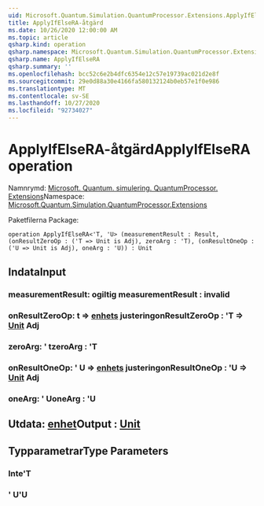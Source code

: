 ```yaml
---
uid: Microsoft.Quantum.Simulation.QuantumProcessor.Extensions.ApplyIfElseRA
title: ApplyIfElseRA-åtgärd
ms.date: 10/26/2020 12:00:00 AM
ms.topic: article
qsharp.kind: operation
qsharp.namespace: Microsoft.Quantum.Simulation.QuantumProcessor.Extensions
qsharp.name: ApplyIfElseRA
qsharp.summary: ''
ms.openlocfilehash: bcc52c6e2b4dfc6354e12c57e19739ac021d2e8f
ms.sourcegitcommit: 29e0d88a30e4166fa580132124b0eb57e1f0e986
ms.translationtype: MT
ms.contentlocale: sv-SE
ms.lasthandoff: 10/27/2020
ms.locfileid: "92734027"
---
```

# <a name="applyifelsera-operation"></a><span data-ttu-id="278dd-102">ApplyIfElseRA-åtgärd</span><span class="sxs-lookup"><span data-stu-id="278dd-102">ApplyIfElseRA operation</span></span>

<span data-ttu-id="278dd-103">Namnrymd: [Microsoft. Quantum. simulering. QuantumProcessor. Extensions](xref:Microsoft.Quantum.Simulation.QuantumProcessor.Extensions)</span><span class="sxs-lookup"><span data-stu-id="278dd-103">Namespace: [Microsoft.Quantum.Simulation.QuantumProcessor.Extensions](xref:Microsoft.Quantum.Simulation.QuantumProcessor.Extensions)</span></span>

<span data-ttu-id="278dd-104">Paketfilerna [](https://nuget.org/packages/)</span><span class="sxs-lookup"><span data-stu-id="278dd-104">Package: [](https://nuget.org/packages/)</span></span>




```qsharp
operation ApplyIfElseRA<'T, 'U> (measurementResult : Result, (onResultZeroOp : ('T => Unit is Adj), zeroArg : 'T), (onResultOneOp : ('U => Unit is Adj), oneArg : 'U)) : Unit
```


## <a name="input"></a><span data-ttu-id="278dd-105">Indata</span><span class="sxs-lookup"><span data-stu-id="278dd-105">Input</span></span>

### <a name="measurementresult--__invalidresult__"></a><span data-ttu-id="278dd-106">measurementResult: __ogiltig <Result>__</span><span class="sxs-lookup"><span data-stu-id="278dd-106">measurementResult : __invalid<Result>__</span></span>




### <a name="onresultzeroop--t--unit-adj"></a><span data-ttu-id="278dd-107">onResultZeroOp: t => [enhets](xref:microsoft.quantum.lang-ref.unit) justering</span><span class="sxs-lookup"><span data-stu-id="278dd-107">onResultZeroOp : 'T => [Unit](xref:microsoft.quantum.lang-ref.unit) Adj</span></span>




### <a name="zeroarg--t"></a><span data-ttu-id="278dd-108">zeroArg: ' t</span><span class="sxs-lookup"><span data-stu-id="278dd-108">zeroArg : 'T</span></span>




### <a name="onresultoneop--u--unit-adj"></a><span data-ttu-id="278dd-109">onResultOneOp: ' U => [enhets](xref:microsoft.quantum.lang-ref.unit) justering</span><span class="sxs-lookup"><span data-stu-id="278dd-109">onResultOneOp : 'U => [Unit](xref:microsoft.quantum.lang-ref.unit) Adj</span></span>




### <a name="onearg--u"></a><span data-ttu-id="278dd-110">oneArg: ' U</span><span class="sxs-lookup"><span data-stu-id="278dd-110">oneArg : 'U</span></span>





## <a name="output--unit"></a><span data-ttu-id="278dd-111">Utdata: [enhet](xref:microsoft.quantum.lang-ref.unit)</span><span class="sxs-lookup"><span data-stu-id="278dd-111">Output : [Unit](xref:microsoft.quantum.lang-ref.unit)</span></span>



## <a name="type-parameters"></a><span data-ttu-id="278dd-112">Typparametrar</span><span class="sxs-lookup"><span data-stu-id="278dd-112">Type Parameters</span></span>

### <a name="t"></a><span data-ttu-id="278dd-113">Inte</span><span class="sxs-lookup"><span data-stu-id="278dd-113">'T</span></span>


### <a name="u"></a><span data-ttu-id="278dd-114">' U</span><span class="sxs-lookup"><span data-stu-id="278dd-114">'U</span></span>

